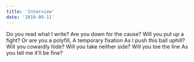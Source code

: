 ```yaml
---
title: 'Interview'
date: '2019-09-11'
---
```


Do you read what I write?
Are you down for the cause?
Will you put up a fight?
Or are you a polyfill,
A temporary fixation
As I push this ball uphill?
Will you cowardly hide?
Will you take neither side?
Will you toe the line
As you tell me it’ll be fine?
